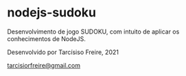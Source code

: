 # nodejs-sudoku

Desenvolvimento de jogo SUDOKU, com intuito de aplicar os conhecimentos de NodeJS.

Desenvolvido por Tarcísiso Freire, 2021

tarcisiorfreire@gmail.com
